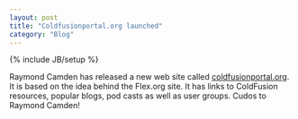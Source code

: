 ```yaml
---
layout: post
title: "Coldfusionportal.org launched"
category: "Blog"
---
```

{% include JB/setup %}

Raymond Camden has released a new web site called [coldfusionportal.org](http://www.coldfusionportal.org/). It is based on the idea behind the Flex.org site. It has links to ColdFusion resources, popular blogs, pod casts as well as user groups. Cudos to Raymond Camden!